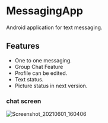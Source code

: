 # MessagingApp
Android application for text messaging.

## Features
- One to one messaging.
- Group Chat Feature
- Profile can be edited.
- Text status.
- Picture status in next version.

### chat screen
![Screenshot_20210601_160406](https://user-images.githubusercontent.com/43600925/120323564-76ded800-c29a-11eb-8fa5-3b2a96e49064.png)


